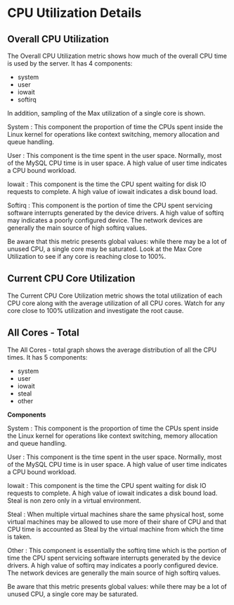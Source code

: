 # CPU Utilization Details

## Overall CPU Utilization

The Overall CPU Utilization metric shows how much of the overall CPU time is used by the server. It has 4 components:

* system
* user
* iowait
* softirq

In addition, sampling of the Max utilization of a single core is shown.

System
:   This component the proportion of time the CPUs spent inside the Linux kernel for operations like context switching, memory allocation and queue handling.

User
:   This component is the time spent in the user space.  Normally, most of the MySQL CPU time is in user space. A high value of user time indicates a CPU bound workload.

Iowait
:   This component is the time the CPU spent waiting for disk IO requests to complete.  A high value of iowait indicates a disk bound load.

Softirq
:   This component is the portion of time the CPU spent servicing software interrupts generated by the device drivers.  A high value of softirq may indicates a poorly configured device.  The network devices are generally the main source of high softirq values.

Be aware that this metric presents global values: while there may be a lot of unused CPU, a single core may be saturated.  Look at the Max Core Utilization to see if any core is reaching close to 100%.

## Current CPU Core Utilization

The Current CPU Core Utilization metric shows the total utilization of each CPU core along with the average utilization of all CPU cores.  Watch for any core close to 100% utilization and investigate the root cause.

## All Cores - Total

The All Cores - total graph shows the average distribution of all the CPU times. It has 5 components:

* system
* user
* iowait
* steal
* other

**Components**

System
:   This component is the proportion of time the CPUs spent inside the Linux kernel for operations like context switching, memory allocation and queue handling.

User
:   This component is the time spent in the user space.  Normally, most of the MySQL CPU time is in user space. A high value of user time indicates a CPU bound workload.

Iowait
:   This component is the time the CPU spent waiting for disk IO requests to complete.  A high value of iowait indicates a disk bound load. Steal is non zero only in a virtual environment.

Steal
:   When multiple virtual machines share the same physical host, some virtual machines may be allowed to use more of their share of CPU and that CPU time is accounted as Steal by the virtual machine from which the time is taken.

Other
:   This component is essentially the softirq time which is the portion of time the CPU spent servicing software interrupts generated by the device drivers. A high value of softirq may indicates a poorly configured device.  The network devices are generally the main source of high softirq values.

Be aware that this metric presents global values: while there may be a lot of unused CPU, a single core may be saturated.
